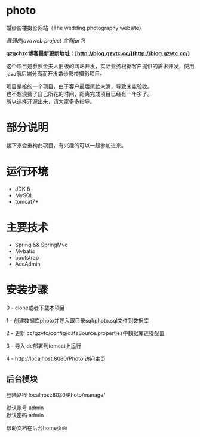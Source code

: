 # photo
婚纱影楼摄影网站（The wedding photography website）

*普通的javaweb project 含有jar包*

**gzgchzc博客最新更新地址：[http://blog.gzvtc.cc/](http://blog.gzvtc.cc/)**

这个项目是参照金夫人旧版的网站开发，实际业务根据客户提供的需求开发，使用java前后端分离而开发婚纱影楼摄影项目。

项目是接的一个项目，由于客户最后尾款未清，导致未能验收。<br>
也不想浪费了自己所花的时间，距离完成项目已经有一年多了。<br>
所以选择开源出来，请大家多多指导。

# 部分说明

接下来会重构此项目，有兴趣的可以一起参加进来。

# 运行环境
- JDK 8
- MySQL
- tomcat7+

# 主要技术

- Spring && SpringMvc
- Mybatis
- bootstrap
- AceAdmin




# 安装步骤

0 - clone或者下载本项目

1 - 创建数据库photo并导入跟目录sql/photo.sql文件到数据库

2 - 更新 cc/gzvtc/config/dataSource.properties中数据库连接配置

3 - 导入ide部署到tomcat上运行

4 - http://localhost:8080/Photo 访问主页



## 后台模块

登陆路径 localhost:8080/Photo/manage/

默认账号 admin<br>
默认密码 admin

帮助文档在后台home页面


